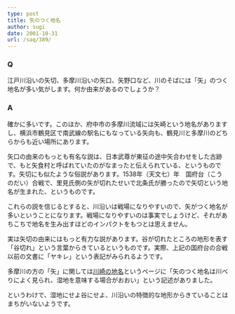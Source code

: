 ```yaml
---
type: post
title: 矢のつく地名
author: sugi
date: 2001-10-31
url: /saq/389/
---
```

### Q 

江戸川沿いの矢切、多摩川沿いの矢口、矢野口など、川のそばには「矢」のつく地名が多い気がします。何か由来があるのでしょうか？

### A 

確かに多いです。このほか、府中市の多摩川流域には矢崎という地名がありますし、横浜市鶴見区で南武線の駅名にもなっている矢向も、鶴見川と多摩川のどちらからも近い場所にあります。

矢口の由来のもっとも有名な説は、日本武尊が東征の途中矢合わせをした古跡で、もと矢食村と呼ばれていたのがなまったと伝えられている、というものです。矢切にも似たような俗説があります。1538年（天文七）年　国府台（こうのだい）合戦で、里見氏側の矢が切れたせいで北条氏が勝ったので矢切という地名が生まれた、というものです。

これらの説を信じるとすると、川沿いは戦場になりやすいので、矢がつく地名が多いということになります。戦場になりやすいのは事実でしょうけど、それがあちこちで地名を生み出すほどのインパクトをもつとは思えません。

実は矢切の由来にはもっと有力な説があります。谷が切れたところの地形を表す「谷切れ」という言葉からきているというものです。実際、上記の国府台の合戦以前の文書に「ヤキレ」という表記がみられるようです。

多摩川の方の「矢」に関しては<a href="http://www.netpro.ne.jp/~sasaki/kawasaki/tukago3.html" onclick="_gaq.push(['_trackEvent', 'outbound-article', 'http://www.netpro.ne.jp/~sasaki/kawasaki/tukago3.html', '川崎の地名']);" >川崎の地名</a>というページに「矢のつく地名は川べりによく見られ、湿地を意味する場合がおおい」という記述がありました。

というわけで、湿地にせよ谷にせよ、川沿いの特徴的な地形からきていることはまちがいないようです。
